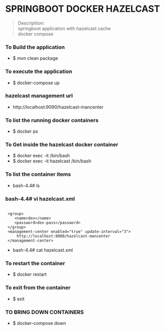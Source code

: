# SPRINGBOOT DOCKER HAZELCAST
> Descriptiion: \
> springboot application with hazelcast cache \
> docker compose 
>
>



### To Build the application 
* $ mvn clean package

### To execute the application 
* $ docker-compose up

### hazelcast management url 
* http://localhost:9090/hazelcast-mancenter

### To list the running docker containers
* $ docker ps


### To Get inside the hazelcast docker container
* $ docker exec -it <container name> /bin/bash
* $ docker exec -it hazelcast /bin/bash

### To list the container items
* bash-4.4# ls

### bash-4.4#  vi hazelcast.xml
````

 <group>
    <name>dev</name>
    <password>dev-pass</password>
 </group>
 <management-center enabled="true" update-interval="3">
     http://localhost:8080/hazelcast-mancenter
 </management-center>
````
* bash-4.4#  cat hazelcast.xml

### To restart the container
* $ docker restart

### To exit from the container
* $ exit

### TO BRING DOWN CONTAINERS 
* $ docker-compose down



